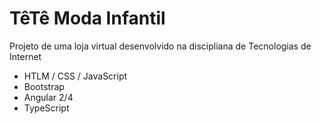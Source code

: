 # TêTê Moda Infantil

Projeto de uma loja virtual desenvolvido na discipliana de Tecnologias de Internet

- HTLM / CSS / JavaScript
- Bootstrap
- Angular 2/4
- TypeScript

